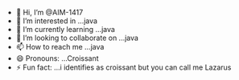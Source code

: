 - 👋 Hi, I’m @AIM-1417
- 👀 I’m interested in ...java
- 🌱 I’m currently learning ...java
- 💞️ I’m looking to collaborate on ...java
- 📫 How to reach me ...java
- 😄 Pronouns: ...Croissant
- ⚡ Fun fact: ...i identifies as croissant but you can call me Lazarus

<!---
AIM-1417/AIM-1417 is a ✨ special ✨ repository because its `README.md` (this file) appears on your GitHub profile.
You can click the Preview link to take a look at your changes.
--->
